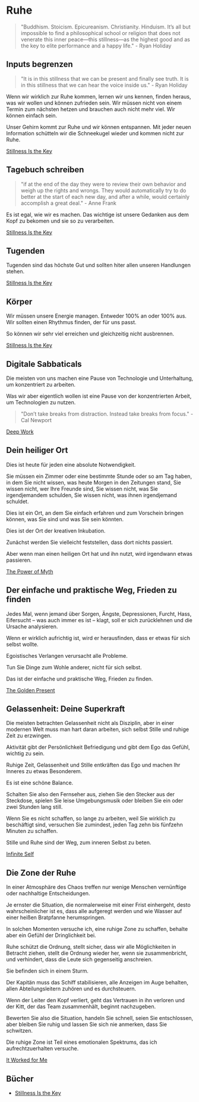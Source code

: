 # Ruhe

> "Buddhism. Stoicism. Epicureanism. Christianity. Hinduism. It’s all but impossible to find a philosophical school or religion that does not venerate this inner peace—this stillness—as the highest good and as the key to elite performance and a happy life." - Ryan Holiday

## Inputs begrenzen

> "It is in this stillness that we can be present and finally see truth. It is in this stillness that we can hear the voice inside us." - Ryan Holiday

Wenn wir wirklich zur Ruhe kommen, lernen wir uns kennen, finden heraus, was wir wollen und können zufrieden sein. Wir müssen nicht von einem Termin zum nächsten hetzen und brauchen auch nicht mehr viel. Wir können einfach sein.

Unser Gehirn kommt zur Ruhe und wir können entspannen. Mit jeder neuen Information schütteln wir die Schneekugel wieder und kommen nicht zur Ruhe.

[Stillness Is the Key](https://www.goodreads.com/book/show/43582733-stillness-is-the-key)

## Tagebuch schreiben

> "if at the end of the day they were to review their own behavior and weigh up the rights and wrongs. They would automatically try to do better at the start of each new day, and after a while, would certainly accomplish a great deal." - Anne Frank

Es ist egal, wie wir es machen. Das wichtige ist unsere Gedanken aus dem Kopf zu bekomen und sie so zu verarbeiten.

[Stillness Is the Key](https://www.goodreads.com/book/show/43582733-stillness-is-the-key)

## Tugenden

Tugenden sind das höchste Gut und sollten hiter allen unseren Handlungen stehen.

[Stillness Is the Key](https://www.goodreads.com/book/show/43582733-stillness-is-the-key)

## Körper

Wir müssen unsere Energie managen. Entweder 100% an oder 100% aus. Wir sollten einen Rhythmus finden, der für uns passt.

So können wir sehr viel erreichen und gleichzeitig nicht ausbrennen.

[Stillness Is the Key](https://www.goodreads.com/book/show/43582733-stillness-is-the-key)

## Digitale Sabbaticals

Die meisten von uns machen eine Pause von Technologie und Unterhaltung, um konzentriert zu arbeiten.

Was wir aber eigentlich wollen ist eine Pause von der konzentrierten Arbeit, um Technologien zu nutzen.

> "Don’t take breaks from distraction. Instead take breaks from focus." - Cal Newport

[Deep Work](https://www.goodreads.com/book/show/25744928-deep-work)

## Dein heiliger Ort

Dies ist heute für jeden eine absolute Notwendigkeit. 

Sie müssen ein Zimmer oder eine bestimmte Stunde oder so am Tag haben, in dem Sie nicht wissen, was heute Morgen in den Zeitungen stand, Sie wissen nicht, wer Ihre Freunde sind, Sie wissen nicht, was Sie irgendjemandem schulden, Sie wissen nicht, was ihnen irgendjemand schuldet. 

Dies ist ein Ort, an dem Sie einfach erfahren und zum Vorschein bringen können, was Sie sind und was Sie sein könnten. 

Dies ist der Ort der kreativen Inkubation. 

Zunächst werden Sie vielleicht feststellen, dass dort nichts passiert. 

Aber wenn man einen heiligen Ort hat und ihn nutzt, wird irgendwann etwas passieren.

[The Power of Myth](https://www.goodreads.com/book/show/35519.The_Power_of_Myth)

## Der einfache und praktische Weg, Frieden zu finden

Jedes Mal, wenn jemand über Sorgen, Ängste, Depressionen, Furcht, Hass, Eifersucht – was auch immer es ist – klagt, soll er sich zurücklehnen und die Ursache analysieren. 

Wenn er wirklich aufrichtig ist, wird er herausfinden, dass er etwas für sich selbst wollte. 

Egoistisches Verlangen verursacht alle Probleme. 

Tun Sie Dinge zum Wohle anderer, nicht für sich selbst. 

Das ist der einfache und praktische Weg, Frieden zu finden.

[The Golden Present](https://www.goodreads.com/book/show/714611.The_Golden_Present)

## Gelassenheit: Deine Superkraft

Die meisten betrachten Gelassenheit nicht als Disziplin, aber in einer modernen Welt muss man hart daran arbeiten, sich selbst Stille und ruhige Zeit zu erzwingen. 

Aktivität gibt der Persönlichkeit Befriedigung und gibt dem Ego das Gefühl, wichtig zu sein. 

Ruhige Zeit, Gelassenheit und Stille entkräften das Ego und machen Ihr Inneres zu etwas Besonderem. 

Es ist eine schöne Balance. 

Schalten Sie also den Fernseher aus, ziehen Sie den Stecker aus der Steckdose, spielen Sie leise Umgebungsmusik oder bleiben Sie ein oder zwei Stunden lang still. 

Wenn Sie es nicht schaffen, so lange zu arbeiten, weil Sie wirklich zu beschäftigt sind, versuchen Sie zumindest, jeden Tag zehn bis fünfzehn Minuten zu schaffen. 

Stille und Ruhe sind der Weg, zum inneren Selbst zu beten.

[Infinite Self](https://www.goodreads.com/book/show/67758.Infinite_Self)

## Die Zone der Ruhe

In einer Atmosphäre des Chaos treffen nur wenige Menschen vernünftige oder nachhaltige Entscheidungen. 

Je ernster die Situation, die normalerweise mit einer Frist einhergeht, desto wahrscheinlicher ist es, dass alle aufgeregt werden und wie Wasser auf einer heißen Bratpfanne herumspringen. 

In solchen Momenten versuche ich, eine ruhige Zone zu schaffen, behalte aber ein Gefühl der Dringlichkeit bei. 

Ruhe schützt die Ordnung, stellt sicher, dass wir alle Möglichkeiten in Betracht ziehen, stellt die Ordnung wieder her, wenn sie zusammenbricht, und verhindert, dass die Leute sich gegenseitig anschreien.

Sie befinden sich in einem Sturm. 

Der Kapitän muss das Schiff stabilisieren, alle Anzeigen im Auge behalten, allen Abteilungsleitern zuhören und es durchsteuern. 

Wenn der Leiter den Kopf verliert, geht das Vertrauen in ihn verloren und der Kitt, der das Team zusammenhält, beginnt nachzugeben. 

Bewerten Sie also die Situation, handeln Sie schnell, seien Sie entschlossen, aber bleiben Sie ruhig und lassen Sie sich nie anmerken, dass Sie schwitzen.

Die ruhige Zone ist Teil eines emotionalen Spektrums, das ich aufrechtzuerhalten versuche.

[It Worked for Me](https://www.goodreads.com/book/show/13425638-it-worked-for-me)

## Bücher

- [Stillness Is the Key](https://www.goodreads.com/book/show/43582733-stillness-is-the-key)